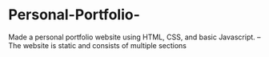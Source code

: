 # Personal-Portfolio-
Made a personal portfolio website using HTML, CSS, and basic Javascript. – The website is static and consists of multiple sections
